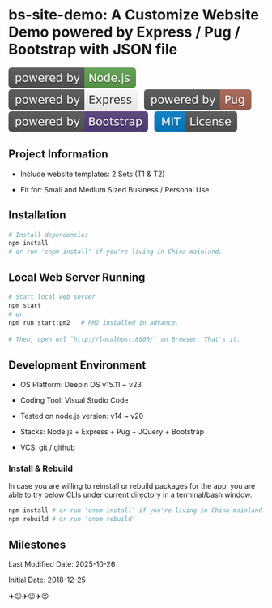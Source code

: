 # bs-site-demo: A Customize Website Demo powered by Express / Pug / Bootstrap with JSON file

[![Powered by node.js](./public/imgs/powered-by-nodejs.svg)](https://nodejs.org/) &nbsp; [![Powered by express](./public/imgs/powered-by-express.svg)](https://expressjs.com/) &nbsp; [![Powered by pug](./public/imgs/powered-by-pug.svg)](https://pugjs.org/) &nbsp; [![Powered by bootstrap](./public/imgs/powered-by-bootstrap.svg)](https://getbootstrap.com/) &nbsp; [![MIT license](./public/imgs/MIT-license.svg)](./LICENSE)

## Project Information

- Include website templates: 2 Sets (T1 & T2)

- Fit for: Small and Medium Sized Business / Personal Use

## Installation

```bash
# Install dependencies
npm install
# or run 'cnpm install' if you're living in China mainland.
```

## Local Web Server Running

```bash
# Start local web server
npm start
# or 
npm run start:pm2   # PM2 installed in advance.

# Then, open url `http://localhost:8000/` on Browser. That's it.
```

## Development Environment

- OS Platform: Deepin OS v15.11 ~ v23

- Coding Tool: Visual Studio Code

- Tested on node.js version: v14 ~ v20

- Stacks: Node.js + Express + Pug + JQuery + Bootstrap

- VCS: git / github

### Install & Rebuild

In case you are willing to reinstall or rebuild packages for the app, you are able to try below CLIs under current directory in a terminal/bash window.

```bash
npm install # or run 'cnpm install' if you're living in China mainland.
npm rebuild # or run 'cnpm rebuild' 
```

## Milestones

Last Modified Date: 2025-10-26

Initial Date: 2018-12-25

:airplane::wink::airplane::wink::airplane::wink:
